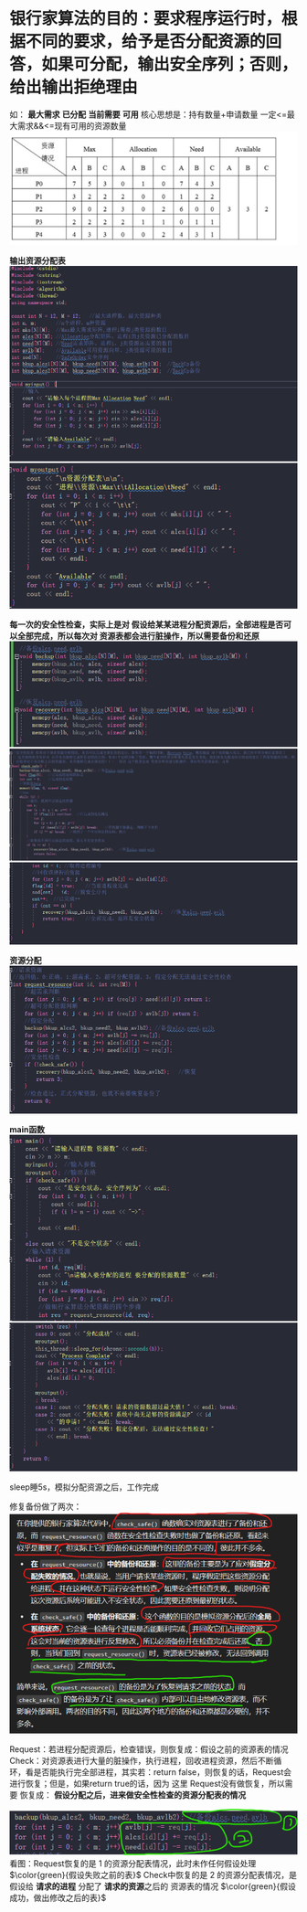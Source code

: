# 银行家算法的目的：要求程序运行时，根据不同的要求，给予是否分配资源的回答，如果可分配，输出安全序列；否则，给出输出拒绝理由
如：
**最大需求**  **已分配**  **当前需要**  **可用** 
核心思想是：持有数量+申请数量 一定<=最大需求&&<=现有可用的资源数量
![alt text](image-1.png)

**输出资源分配表**
![alt text](image-3.png)
![alt text](image-4.png)

**每一次的安全性检查，实际上是对 假设给某某进程分配资源后，全部进程是否可以全部完成，所以每次对 资源表都会进行脏操作，所以需要备份和还原**
![alt text](image-6.png)
![alt text](image-7.png)
![alt text](image-8.png)

**资源分配**
![alt text](image-9.png)

**main函数**
![alt text](image-10.png)
![alt text](image-11.png)

sleep睡5s，模拟分配资源之后，工作完成

修复备份做了两次：
![alt text](image-12.png)

Request：若进程分配资源后，检查错误，则恢复成：假设之前的资源表的情况
Check：对资源表进行大量的脏操作，执行进程，回收进程资源，然后不断循环，看是否能执行完全部进程，其实若：return false，则恢复的话，Request会进行恢复；但是，如果return true的话，因为 这里 Request没有做恢复，所以需要 恢复成： **假设分配之后，进来做安全性检查的资源分配表的情况**

![alt text](image-13.png)
看图：Request恢复的是 1 的资源分配表情况，此时未作任何假设处理       $\color{green}{假设失败之前的表}$
Check中恢复的是 2 的资源分配表情况，是假设给 **请求的进程** 分配了 **请求的资源**之后的 资源表的情况  $\color{green}{假设成功，做出修改之后的表}$

